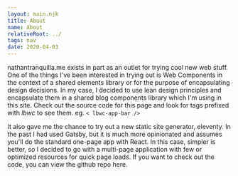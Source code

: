 ```yaml
---
layout: main.njk
title: About
name: About
relativeRoot: ../
tags: nav
date: 2020-04-03
---
```

nathantranquilla.me exists in part as an outlet for trying cool new web stuff. One of the things I've been interested in trying out is <lbwc-a href="https://developer.mozilla.org/en-US/docs/Web/Web_Components">Web Components</lbwc-a> in the context of a shared elements library or for the purpose of encapsulating design decisions. In my case, I decided to use <lbwc-a href="https://www.leanternet.com/principles/">lean design principles</lbwc-a> and encapsulate them in a <lbwc-a href="https://github.com/n1tranquilla/lean-blog-web-components">shared blog components library</lbwc-a> which I'm using in this site. Check out the source code for this page and look for tags prefixed with *lbwc* to see them. eg. <code>< lbwc-app-bar /></code>

It also gave me the chance to try out a new static site generator, <lbwc-a href="https://www.11ty.dev/">eleventy</lbwc-a>. In the past I had used <lbwc-a href="https://www.gatsbyjs.org/">Gatsby</lbwc-a>, but it is much more opinionated and assumes you'll do the standard one-page app with React. In this case, simpler is better, so I decided to go with a multi-page application with few or optimized resources for quick page loads. If you want to check out the code, you can view the github repo <lbwc-a href="https://github.com/n1tranquilla/nathantranquilla.me">here</lbwc-a>.